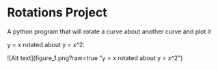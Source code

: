 <h1>Rotations Project</h1>

<p>A python program that will rotate a curve about another curve and plot it</p>

<p>y = x rotated about y = x^2:</p>
![Alt text](figure_1.png?raw=true "y = x rotated about y = x^2")